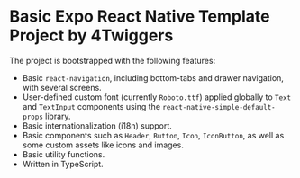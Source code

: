 # Basic Expo React Native Template Project by 4Twiggers

The project is bootstrapped with the following features:

- Basic `react-navigation`, including bottom-tabs and drawer navigation, with several screens.
- User-defined custom font (currently `Roboto.ttf`) applied globally to `Text` and `TextInput` components using the `react-native-simple-default-props` library.
- Basic internationalization (i18n) support.
- Basic components such as `Header`, `Button`, `Icon`, `IconButton`, as well as some custom assets like icons and images.
- Basic utility functions.
- Written in TypeScript.

